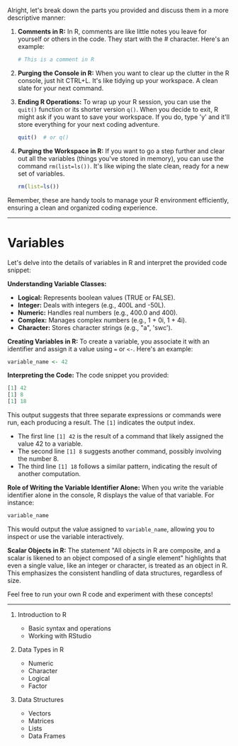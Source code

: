 Alright, let's break down the parts you provided and discuss them in a more descriptive manner:

1. **Comments in R:**
   In R, comments are like little notes you leave for yourself or others in the code. They start with the # character. Here's an example:

   ```R
   # This is a comment in R
   ```

2. **Purging the Console in R:**
   When you want to clear up the clutter in the R console, just hit CTRL+L. It's like tidying up your workspace. A clean slate for your next command.

3. **Ending R Operations:**
   To wrap up your R session, you can use the `quit()` function or its shorter version `q()`. When you decide to exit, R might ask if you want to save your workspace. If you do, type 'y' and it'll store everything for your next coding adventure.

   ```R
   quit()  # or q()
   ```

4. **Purging the Workspace in R:**
   If you want to go a step further and clear out all the variables (things you've stored in memory), you can use the command `rm(list=ls())`. It's like wiping the slate clean, ready for a new set of variables.

   ```R
   rm(list=ls())
   ```

Remember, these are handy tools to manage your R environment efficiently, ensuring a clean and organized coding experience.



---


# **Variables**


Let's delve into the details of variables in R and interpret the provided code snippet:

**Understanding Variable Classes:**
- **Logical:** Represents boolean values (TRUE or FALSE).
- **Integer:** Deals with integers (e.g., 400L and -50L).
- **Numeric:** Handles real numbers (e.g., 400.0 and 400).
- **Complex:** Manages complex numbers (e.g., 1 + 0i, 1 + 4i).
- **Character:** Stores character strings (e.g., "a", 'swc').

**Creating Variables in R:**
To create a variable, you associate it with an identifier and assign it a value using `=` or `<-`. Here's an example:

```R
variable_name <- 42
```

**Interpreting the Code:**
The code snippet you provided:

```R
[1] 42
[1] 8
[1] 18
```

This output suggests that three separate expressions or commands were run, each producing a result. The `[1]` indicates the output index.

- The first line `[1] 42` is the result of a command that likely assigned the value 42 to a variable.
- The second line `[1] 8` suggests another command, possibly involving the number 8.
- The third line `[1] 18` follows a similar pattern, indicating the result of another computation.

**Role of Writing the Variable Identifier Alone:**
When you write the variable identifier alone in the console, R displays the value of that variable. For instance:

```R
variable_name
```

This would output the value assigned to `variable_name`, allowing you to inspect or use the variable interactively.

**Scalar Objects in R:**
The statement "All objects in R are composite, and a scalar is likened to an object composed of a single element" highlights that even a single value, like an integer or character, is treated as an object in R. This emphasizes the consistent handling of data structures, regardless of size.

Feel free to run your own R code and experiment with these concepts!

---

1. Introduction to R
   - Basic syntax and operations
   - Working with RStudio

2. Data Types in R
   - Numeric
   - Character
   - Logical
   - Factor

3. Data Structures
   - Vectors
   - Matrices
   - Lists
   - Data Frames
